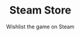 ---
url: https://store.steampowered.com/app/2012510/
title: Steam Store
subtitle: Wishlist the game on Steam
icon: /content/websites/store.steampowered.com.png
---